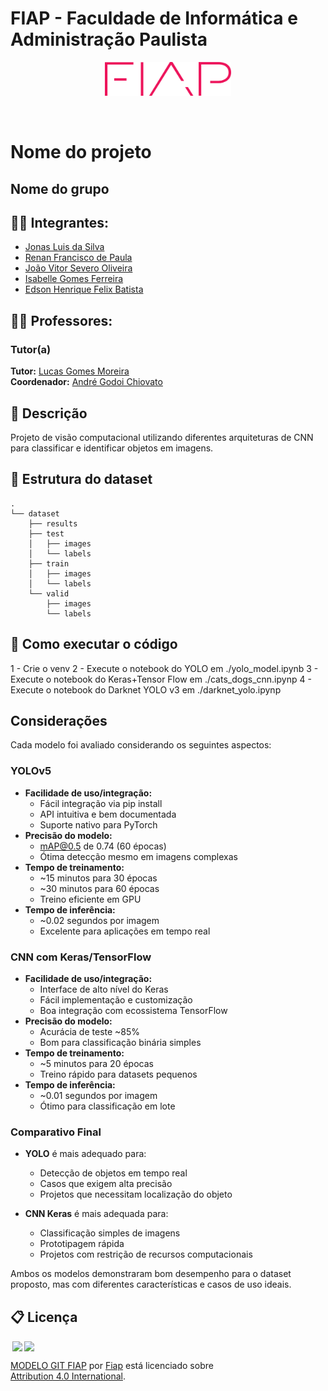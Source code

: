 # FIAP - Faculdade de Informática e Administração Paulista

<p align="center">
<a href= "https://www.fiap.com.br/"><img src="assets/logo-fiap.png" alt="FIAP - Faculdade de Informática e Admnistração Paulista" border="0" width=40% height=40%></a>
</p>

<br>

# Nome do projeto

## Nome do grupo

## 👨‍🎓 Integrantes: 
- <a href="https://www.linkedin.com/in/jonas-silva-0a659892/">Jonas Luis da Silva</a>
- <a href="https://www.linkedin.com/in/renan-francisco-de-paula-b3320915b/overlay/about-this-profile/">Renan Francisco de Paula</a>
- <a href="https://www.linkedin.com/in/jo%C3%A3o-vitor-severo-oliveira-87904134b/">João Vitor Severo Oliveira</a>
- <a href="https://www.linkedin.com/in/isagomesferreira/">Isabelle Gomes Ferreira</a>
- <a href="https://www.linkedin.com/in/edson-henrique-felix-batista-a00191123/">Edson Henrique Felix Batista</a>

## 👩‍🏫 Professores:
### Tutor(a) 
**Tutor:** <a href="https://www.linkedin.com/company/inova-fusca">Lucas Gomes Moreira</a>  
**Coordenador:** <a href="https://www.linkedin.com/company/inova-fusca">André Godoi Chiovato</a>


## 📜 Descrição

Projeto de visão computacional utilizando diferentes arquiteturas de CNN para classificar e identificar objetos em imagens.


## 📁 Estrutura do dataset

```
.
└── dataset
    ├── results
    ├── test
    │   ├── images
    │   └── labels
    ├── train
    │   ├── images
    │   └── labels
    └── valid
        ├── images
        └── labels
```

## 🔧 Como executar o código

1 - Crie o venv
2 - Execute o notebook do YOLO em ./yolo_model.ipynb
3 - Execute o notebook do Keras+Tensor Flow em ./cats_dogs_cnn.ipynp
4 - Execute o notebook do Darknet YOLO v3 em ./darknet_yolo.ipynp

## Considerações

Cada modelo foi avaliado considerando os seguintes aspectos:

### YOLOv5 
- **Facilidade de uso/integração:**
  - Fácil integração via pip install
  - API intuitiva e bem documentada
  - Suporte nativo para PyTorch
- **Precisão do modelo:**
  - mAP@0.5 de 0.74 (60 épocas)
  - Ótima detecção mesmo em imagens complexas
- **Tempo de treinamento:**
  - ~15 minutos para 30 épocas
  - ~30 minutos para 60 épocas
  - Treino eficiente em GPU
- **Tempo de inferência:**
  - ~0.02 segundos por imagem
  - Excelente para aplicações em tempo real

### CNN com Keras/TensorFlow
- **Facilidade de uso/integração:**
  - Interface de alto nível do Keras
  - Fácil implementação e customização
  - Boa integração com ecossistema TensorFlow
- **Precisão do modelo:**
  - Acurácia de teste ~85%
  - Bom para classificação binária simples
- **Tempo de treinamento:**
  - ~5 minutos para 20 épocas
  - Treino rápido para datasets pequenos
- **Tempo de inferência:**
  - ~0.01 segundos por imagem
  - Ótimo para classificação em lote

### Comparativo Final
- **YOLO** é mais adequado para:
  - Detecção de objetos em tempo real
  - Casos que exigem alta precisão
  - Projetos que necessitam localização do objeto
  
- **CNN Keras** é mais adequada para:
  - Classificação simples de imagens
  - Prototipagem rápida
  - Projetos com restrição de recursos computacionais

Ambos os modelos demonstraram bom desempenho para o dataset proposto, mas com diferentes características e casos de uso ideais.

## 📋 Licença

<img style="height:22px!important;margin-left:3px;vertical-align:text-bottom;" src="https://mirrors.creativecommons.org/presskit/icons/cc.svg?ref=chooser-v1"><img style="height:22px!important;margin-left:3px;vertical-align:text-bottom;" src="https://mirrors.creativecommons.org/presskit/icons/by.svg?ref=chooser-v1"><p xmlns:cc="http://creativecommons.org/ns#" xmlns:dct="http://purl.org/dc/terms/"><a property="dct:title" rel="cc:attributionURL" href="https://github.com/agodoi/template">MODELO GIT FIAP</a> por <a rel="cc:attributionURL dct:creator" property="cc:attributionName" href="https://fiap.com.br">Fiap</a> está licenciado sobre <a href="http://creativecommons.org/licenses/by/4.0/?ref=chooser-v1" target="_blank" rel="license noopener noreferrer" style="display:inline-block;">Attribution 4.0 International</a>.</p>

